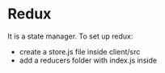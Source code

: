 # Redux

It is a state manager.
To set up redux:

-   create a store.js file inside client/src
-   add a reducers folder with index.js inside
